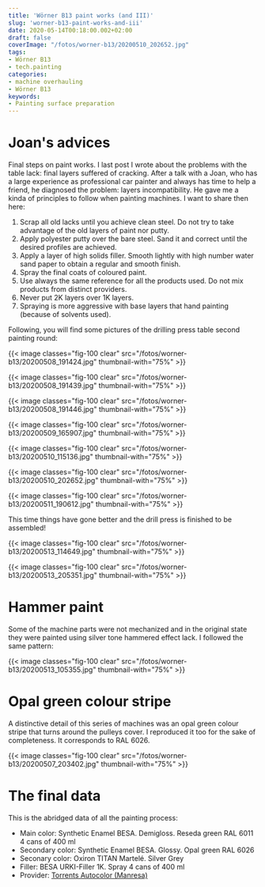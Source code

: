 ```yaml
---
title: 'Wörner B13 paint works (and III)'
slug: 'worner-b13-paint-works-and-iii'
date: 2020-05-14T00:18:00.002+02:00
draft: false
coverImage: "/fotos/worner-b13/20200510_202652.jpg"
tags:
- Wörner B13
- tech.painting
categories:
- machine overhauling
- Wörner B13
keywords:
- Painting surface preparation
---
```



# Joan's advices

Final steps on paint works. I last post I wrote about the problems
with the table lack: final layers suffered of cracking. After a talk
with a Joan, who has a large experience as professional car painter
and always has time to help a friend, he diagnosed the problem: layers
incompatibility. He gave me a kinda of principles to follow when
painting machines. I want to share then here:

1.  Scrap all old lacks until you achieve clean steel. Do not try to
    take advantage of the old layers of paint nor putty.
2.  Apply polyester putty over the bare steel. Sand it and correct
    until the desired profiles are achieved.
3.  Apply a layer of high solids filler. Smooth lightly with high
    number water sand paper to obtain a regular and smooth finish.
4.  Spray the final coats of coloured paint.
5.  Use always the same reference for all the products used. Do not
    mix products from distinct providers.
6.  Never put 2K layers over 1K layers.
7.  Spraying is more aggressive with base layers that hand painting
    (because of solvents used).

Following, you will find some pictures of the drilling press table
second painting round:

{{< image classes="fig-100 clear"  src="/fotos/worner-b13/20200508_191424.jpg" thumbnail-with="75%" >}}

{{< image classes="fig-100 clear"  src="/fotos/worner-b13/20200508_191439.jpg" thumbnail-with="75%" >}}

{{< image classes="fig-100 clear"  src="/fotos/worner-b13/20200508_191446.jpg" thumbnail-with="75%" >}}

{{< image classes="fig-100 clear"  src="/fotos/worner-b13/20200509_165907.jpg" thumbnail-with="75%" >}}

{{< image classes="fig-100 clear"  src="/fotos/worner-b13/20200510_115136.jpg" thumbnail-with="75%" >}}

{{< image classes="fig-100 clear"  src="/fotos/worner-b13/20200510_202652.jpg" thumbnail-with="75%" >}}

{{< image classes="fig-100 clear"  src="/fotos/worner-b13/20200511_190612.jpg" thumbnail-with="75%" >}}

This time things have gone better and the drill press is finished to
be assembled!

{{< image classes="fig-100 clear"  src="/fotos/worner-b13/20200513_114649.jpg" thumbnail-with="75%" >}}

{{< image classes="fig-100 clear"  src="/fotos/worner-b13/20200513_205351.jpg" thumbnail-with="75%" >}}


# Hammer paint

Some of the machine parts were not mechanized and in the original
state they were painted using silver tone hammered effect lack. I
followed the same pattern:

{{< image classes="fig-100 clear"  src="/fotos/worner-b13/20200513_105355.jpg" thumbnail-with="75%" >}}

# Opal green colour stripe

A distinctive detail of this series of machines was an opal green
colour stripe that turns around the pulleys cover. I reproduced it too
for the sake of completeness. It corresponds to RAL 6026.

{{< image classes="fig-100 clear"  src="/fotos/worner-b13/20200507_203402.jpg" thumbnail-with="75%" >}}

# The final data

This is the abridged data of all the painting process:

*   Main color: Synthetic Enamel BESA. Demigloss. Reseda green RAL
    6011 4 cans of 400 ml
*   Secondary color: Synthetic Enamel BESA. Glossy. Opal green RAL 6026
*   Seconary color: Oxiron TITAN Martelé. Silver Grey
*   Filler: BESA URKI-Filler 1K. Spray
    4 cans of 400 ml
*   Provider: [Torrents Autocolor (Manresa)](https://www.torrentsautocolor.es/)
